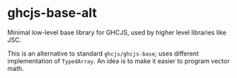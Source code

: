 ghcjs-base-alt
==========

Minimal low-level base library for GHCJS, used by higher level libraries like JSC.

This is an alternative to standard `ghcjs/ghcjs-base`;
uses different implementation of `TypedArray`.
An idea is to make it easier to program vector math.
